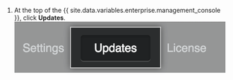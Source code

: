1. At the top of the {{ site.data.variables.enterprise.management_console }}, click **Updates**.
![Updates menu item](/assets/images/enterprise/management-console/updates_tab.png)
